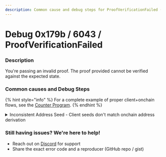 ```yaml
---
description: Common cause and debug steps for ProofVerificationFailed (0x179B / 6043)
---
```


# Debug 0x179b / 6043 / ProofVerificationFailed

### Description

You're passing an invalid proof. The proof provided cannot be verified against the expected state.

### **Common causes and Debug Steps**

{% hint style="info" %}
For a complete example of proper client+onchain flows, see the [Counter Program](https://github.com/Lightprotocol/program-examples/blob/main/counter/anchor/programs/counter/src/lib.rs#L26).
{% endhint %}

<details>

<summary>Inconsistent Address Seed - Client seeds don't match onchain address derivation</summary>

Compare client vs onchain seeds/addresses. Both should be identical.

```typescript
// Client - log seeds/address used to request proof
console.log("Client seeds:", seeds, "address:", address);
```

```rust
// Onchain - log seeds/address
msg!("Program seeds: {:?}, address: {:?}", seeds, address);
```

</details>

### **Still having issues?** We're here to help!

* Reach out on [Discord](https://discord.com/invite/CYvjBgzRFP) for support
* Share the exact error code and a reproducer (GitHub repo / gist)

